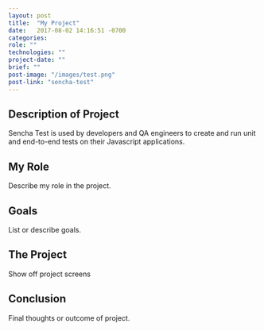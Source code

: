 ```yaml
---
layout: post
title:  "My Project"
date:   2017-08-02 14:16:51 -0700
categories:
role: ""
technologies: ""
project-date: ""
brief: ""
post-image: "/images/test.png"
post-link: "sencha-test"
---
```



<h2 class="title is-4">Description of Project</h2>

Sencha Test is used by developers and QA engineers to create and run unit and end-to-end tests on their Javascript applications.

<h2 class="title is-4">My Role</h2>

Describe my role in the project.

<h2 class="title is-4">Goals</h2>

List or describe goals.

<h2 class="title is-4">The Project</h2>

Show off project screens

<h2 class="title is-4">Conclusion</h2>

Final thoughts or outcome of project.
